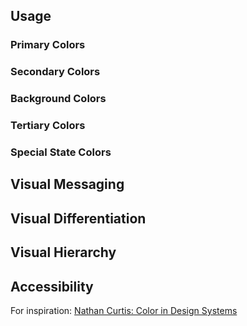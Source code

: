 ## Usage

### Primary Colors

### Secondary Colors

### Background Colors

### Tertiary Colors

### Special State Colors





## Visual Messaging


## Visual Differentiation


## Visual Hierarchy


## Accessibility

For inspiration: [Nathan Curtis: Color in Design Systems](https://medium.com/eightshapes-llc/color-in-design-systems-a1c80f65fa3)
